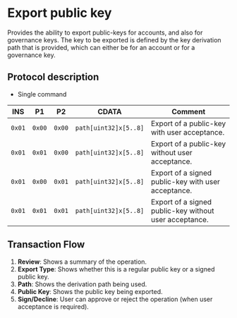 # Export public key

Provides the ability to export public-keys for accounts, and also for governance keys. The key to
be exported is defined by the key derivation path that is provided, which can either be for an
account or for a governance key.

## Protocol description

* Single command

| INS | P1 | P2 | CDATA | Comment |
|-----|--------|-----|-------------|----|
| `0x01` | `0x00` | `0x00` | `path[uint32]x[5..8]` | Export of a public-key with user acceptance. |
| `0x01` | `0x01` | `0x00` | `path[uint32]x[5..8]` | Export of a public-key without user acceptance. |
| `0x01` | `0x00` | `0x01` | `path[uint32]x[5..8]` | Export of a signed public-key with user acceptance. |
| `0x01` | `0x01` | `0x01` | `path[uint32]x[5..8]` | Export of a signed public-key without user acceptance. |

## Transaction Flow

1. **Review**: Shows a summary of the operation.
2. **Export Type**: Shows whether this is a regular public key or a signed public key.
3. **Path**: Shows the derivation path being used.
4. **Public Key**: Shows the public key being exported.
5. **Sign/Decline**: User can approve or reject the operation (when user acceptance is required).
